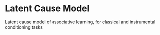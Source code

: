 # Latent Cause Model
Latent cause model of associative learning, for classical and instrumental conditioning tasks

